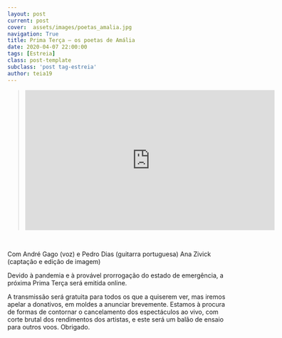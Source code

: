 ```yaml
---
layout: post
current: post
cover:  assets/images/poetas_amalia.jpg
navigation: True
title: Prima Terça — os poetas de Amália
date: 2020-04-07 22:00:00
tags: [Estreia]
class: post-template
subclass: 'post tag-estreia'
author: teia19
---
```


<div id="fb-root"></div>
<script async defer crossorigin="anonymous" src="https://connect.facebook.net/pt_PT/sdk.js#xfbml=1&version=v6.0"></script>

<!--
<div class="fb-video" data-href="https://www.facebook.com/Teia19/videos/888185028269407/" data-width="600" data-show-text="false"><blockquote cite="https://developers.facebook.com/Teia19/videos/888185028269407/" class="fb-xfbml-parse-ignore"><a href="https://developers.facebook.com/Teia19/videos/888185028269407/">PRIMA TERÇA - Os poetas de Amália. Dia 7 de Abril às 22h.</a><p>Não percam dia 7abril 22:00 horas na Teia 19</p>Publicado por <a href="https://www.facebook.com/Teia19/">TEIA 19</a> em Sexta-feira, 3 de abril de 2020</blockquote></div>   
-->

<div class="fb-video" data-href="https://www.youtube.com/embed/QBTu4yGrSq4"" data-width="600" data-show-text="false"><blockquote cite="https://www.youtube.com/embed/QBTu4yGrSq4"" class="fb-xfbml-parse-ignore">
    <iframe width="560" height="315" src="https://www.youtube.com/embed/QBTu4yGrSq4" frameborder="0" allow="accelerometer; autoplay; encrypted-media; gyroscope; picture-in-picture" allowfullscreen></iframe>
</div>
<br>

Com André Gago (voz) e Pedro Dias (guitarra portuguesa)
Ana Zivick (captação e edição de imagem)

Devido à pandemia e à provável prorrogação do estado de emergência, a próxima Prima Terça será emitida online.

A transmissão será gratuita para todos os que a quiserem ver, mas iremos apelar a donativos, em moldes a anunciar brevemente. Estamos à procura de formas de contornar o cancelamento dos espectáculos ao vivo, com corte brutal dos rendimentos dos artistas, e este será um balão de ensaio para outros voos. Obrigado.
